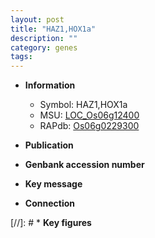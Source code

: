 ```yaml
---
layout: post
title: "HAZ1,HOX1a"
description: ""
category: genes
tags: 
---
```


* **Information**  
    + Symbol: HAZ1,HOX1a  
    + MSU: [LOC_Os06g12400](http://rice.uga.edu/cgi-bin/ORF_infopage.cgi?orf=LOC_Os06g12400)  
    + RAPdb: [Os06g0229300](http://rapdb.dna.affrc.go.jp/viewer/gbrowse_details/irgsp1?name=Os06g0229300)  

* **Publication**  

* **Genbank accession number**  

* **Key message**  

* **Connection**  

[//]: # * **Key figures**  


